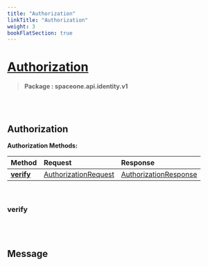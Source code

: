 ```yaml
---
title: "Authorization"
linkTitle: "Authorization"
weight: 3
bookFlatSection: true
---
```

# [Authorization](#Authorization)



>  **Package : spaceone.api.identity.v1**

<br>
<br>

## Authorization





**Authorization Methods:**


| Method | Request | Response |
| :----- | :-------- | :-------- |
| [**verify**](./Authorization#verify) | [AuthorizationRequest](Authorization#authorizationrequest) | [AuthorizationResponse](Authorization#authorizationresponse) |



    
<br>

### verify










    


<br>
<br>

## Message


